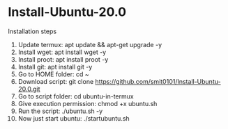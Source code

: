 # Install-Ubuntu-20.0 
Installation steps
1.  Update termux: apt update && apt-get upgrade -y
2.  Install wget:  apt install wget -y
3.  Install proot: apt install proot -y
4.  Install git: apt install git -y
5.  Go to HOME folder: cd ~
6.  Download script: git clone https://github.com/smit0101/Install-Ubuntu-20.0.git
7.  Go to script folder: cd ubuntu-in-termux
8.  Give execution permission: chmod +x ubuntu.sh
9.  Run the script: ./ubuntu.sh -y
10. Now just start ubuntu: ./startubuntu.sh

